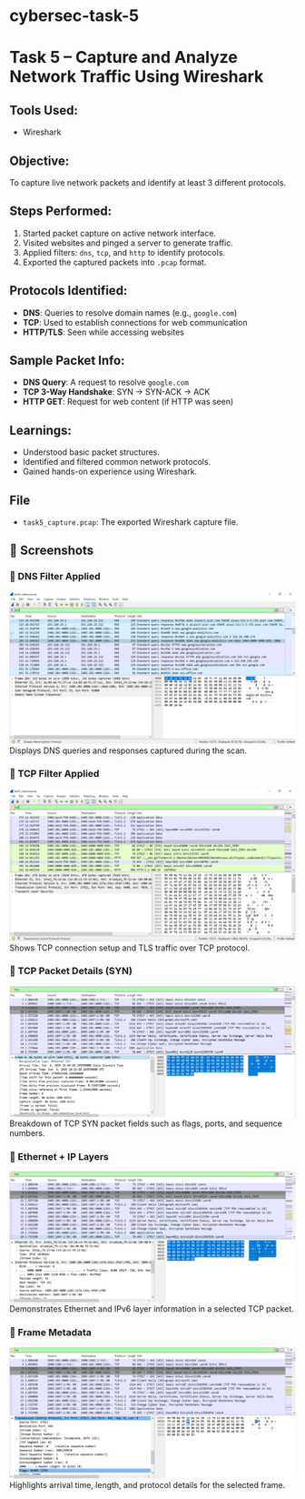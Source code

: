 # cybersec-task-5

# Task 5 – Capture and Analyze Network Traffic Using Wireshark

## Tools Used:
- Wireshark

## Objective:
To capture live network packets and identify at least 3 different protocols.

## Steps Performed:
1. Started packet capture on active network interface.
2. Visited websites and pinged a server to generate traffic.
3. Applied filters: `dns`, `tcp`, and `http` to identify protocols.
4. Exported the captured packets into `.pcap` format.

## Protocols Identified:
- **DNS**: Queries to resolve domain names (e.g., `google.com`)
- **TCP**: Used to establish connections for web communication
- **HTTP/TLS**: Seen while accessing websites

## Sample Packet Info:
- **DNS Query**: A request to resolve `google.com`
- **TCP 3-Way Handshake**: SYN → SYN-ACK → ACK
- **HTTP GET**: Request for web content (if HTTP was seen)

## Learnings:
- Understood basic packet structures.
- Identified and filtered common network protocols.
- Gained hands-on experience using Wireshark.

## File
- `task5_capture.pcap`: The exported Wireshark capture file.

## 📸 Screenshots

### 🔹 DNS Filter Applied
![DNS Filter](screenshots/dns_filter.PNG)  
Displays DNS queries and responses captured during the scan.

### 🔹 TCP Filter Applied
![TCP Filter](screenshots/tcp_filter.PNG)  
Shows TCP connection setup and TLS traffic over TCP protocol.

### 🔹 TCP Packet Details (SYN)
![Packet Details 1](screenshots/packet_details1.PNG)  
Breakdown of TCP SYN packet fields such as flags, ports, and sequence numbers.

### 🔹 Ethernet + IP Layers
![Packet Details 2](screenshots/packet_details2.PNG)  
Demonstrates Ethernet and IPv6 layer information in a selected TCP packet.

### 🔹 Frame Metadata
![Packet Details 3](screenshots/packet_details3.PNG)  
Highlights arrival time, length, and protocol details for the selected frame.

